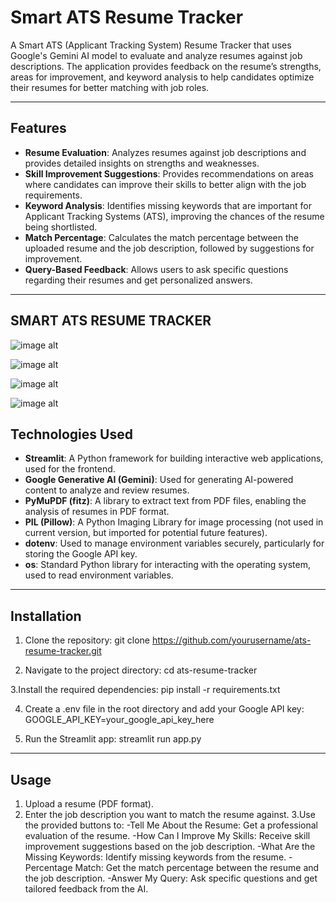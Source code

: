 # Smart ATS Resume Tracker 

A Smart ATS (Applicant Tracking System) Resume Tracker that uses Google's Gemini AI model to evaluate and analyze resumes against job descriptions. The application provides feedback on the resume’s strengths, areas for improvement, and keyword analysis to help candidates optimize their resumes for better matching with job roles.

---

## Features

- **Resume Evaluation**: Analyzes resumes against job descriptions and provides detailed insights on strengths and weaknesses.
- **Skill Improvement Suggestions**: Provides recommendations on areas where candidates can improve their skills to better align with the job requirements.
- **Keyword Analysis**: Identifies missing keywords that are important for Applicant Tracking Systems (ATS), improving the chances of the resume being shortlisted.
- **Match Percentage**: Calculates the match percentage between the uploaded resume and the job description, followed by suggestions for improvement.
- **Query-Based Feedback**: Allows users to ask specific questions regarding their resumes and get personalized answers.

---

## SMART ATS RESUME TRACKER 

![image alt](https://github.com/psomkar01/Smart-ATS-Resume-Tracker-Using-LLM/blob/8848ea920a697b1b1945e2aa6e6b9c931bcef9fb/ats%201.png)

![image alt](https://github.com/psomkar01/Smart-ATS-Resume-Tracker-Using-LLM/blob/8848ea920a697b1b1945e2aa6e6b9c931bcef9fb/ats%202.png)

![image alt](https://github.com/psomkar01/Smart-ATS-Resume-Tracker-Using-LLM/blob/8848ea920a697b1b1945e2aa6e6b9c931bcef9fb/ats%203.png)

![image alt](https://github.com/psomkar01/Smart-ATS-Resume-Tracker-Using-LLM/blob/8848ea920a697b1b1945e2aa6e6b9c931bcef9fb/ats%204.png)

## Technologies Used

- **Streamlit**: A Python framework for building interactive web applications, used for the frontend.
- **Google Generative AI (Gemini)**: Used for generating AI-powered content to analyze and review resumes.
- **PyMuPDF (fitz)**: A library to extract text from PDF files, enabling the analysis of resumes in PDF format.
- **PIL (Pillow)**: A Python Imaging Library for image processing (not used in current version, but imported for potential future features).
- **dotenv**: Used to manage environment variables securely, particularly for storing the Google API key.
- **os**: Standard Python library for interacting with the operating system, used to read environment variables.

---

## Installation

1. Clone the repository:
   git clone https://github.com/yourusername/ats-resume-tracker.git

2. Navigate to the project directory:
   cd ats-resume-tracker

3.Install the required dependencies:
   pip install -r requirements.txt

4. Create a .env file in the root directory and add your Google API key:
   GOOGLE_API_KEY=your_google_api_key_here

5. Run the Streamlit app:
   streamlit run app.py

---

## Usage

1. Upload a resume (PDF format).
2. Enter the job description you want to match the resume against.
3.Use the provided buttons to:
  -Tell Me About the Resume: Get a professional evaluation of the resume.
  -How Can I Improve My Skills: Receive skill improvement suggestions based on the job     description.
  -What Are the Missing Keywords: Identify missing keywords from the resume.
  -Percentage Match: Get the match percentage between the resume and the job description.
  -Answer My Query: Ask specific questions and get tailored feedback from the AI.

  
